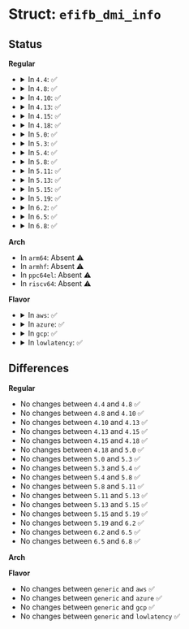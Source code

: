 # Struct: <code>efifb_dmi_info</code>

## Status
<b>Regular</b>
<ul>
<li>
<details>
<summary>In <code>4.4</code>: ✅</summary>

```c
struct efifb_dmi_info {
    char *optname;
    long unsigned int base;
    int stride;
    int width;
    int height;
    int flags;
};
```
</details>
</li>
<li>
<details>
<summary>In <code>4.8</code>: ✅</summary>

```c
struct efifb_dmi_info {
    char *optname;
    long unsigned int base;
    int stride;
    int width;
    int height;
    int flags;
};
```
</details>
</li>
<li>
<details>
<summary>In <code>4.10</code>: ✅</summary>

```c
struct efifb_dmi_info {
    char *optname;
    long unsigned int base;
    int stride;
    int width;
    int height;
    int flags;
};
```
</details>
</li>
<li>
<details>
<summary>In <code>4.13</code>: ✅</summary>

```c
struct efifb_dmi_info {
    char *optname;
    long unsigned int base;
    int stride;
    int width;
    int height;
    int flags;
};
```
</details>
</li>
<li>
<details>
<summary>In <code>4.15</code>: ✅</summary>

```c
struct efifb_dmi_info {
    char *optname;
    long unsigned int base;
    int stride;
    int width;
    int height;
    int flags;
};
```
</details>
</li>
<li>
<details>
<summary>In <code>4.18</code>: ✅</summary>

```c
struct efifb_dmi_info {
    char *optname;
    long unsigned int base;
    int stride;
    int width;
    int height;
    int flags;
};
```
</details>
</li>
<li>
<details>
<summary>In <code>5.0</code>: ✅</summary>

```c
struct efifb_dmi_info {
    char *optname;
    long unsigned int base;
    int stride;
    int width;
    int height;
    int flags;
};
```
</details>
</li>
<li>
<details>
<summary>In <code>5.3</code>: ✅</summary>

```c
struct efifb_dmi_info {
    char *optname;
    long unsigned int base;
    int stride;
    int width;
    int height;
    int flags;
};
```
</details>
</li>
<li>
<details>
<summary>In <code>5.4</code>: ✅</summary>

```c
struct efifb_dmi_info {
    char *optname;
    long unsigned int base;
    int stride;
    int width;
    int height;
    int flags;
};
```
</details>
</li>
<li>
<details>
<summary>In <code>5.8</code>: ✅</summary>

```c
struct efifb_dmi_info {
    char *optname;
    long unsigned int base;
    int stride;
    int width;
    int height;
    int flags;
};
```
</details>
</li>
<li>
<details>
<summary>In <code>5.11</code>: ✅</summary>

```c
struct efifb_dmi_info {
    char *optname;
    long unsigned int base;
    int stride;
    int width;
    int height;
    int flags;
};
```
</details>
</li>
<li>
<details>
<summary>In <code>5.13</code>: ✅</summary>

```c
struct efifb_dmi_info {
    char *optname;
    long unsigned int base;
    int stride;
    int width;
    int height;
    int flags;
};
```
</details>
</li>
<li>
<details>
<summary>In <code>5.15</code>: ✅</summary>

```c
struct efifb_dmi_info {
    char *optname;
    long unsigned int base;
    int stride;
    int width;
    int height;
    int flags;
};
```
</details>
</li>
<li>
<details>
<summary>In <code>5.19</code>: ✅</summary>

```c
struct efifb_dmi_info {
    char *optname;
    long unsigned int base;
    int stride;
    int width;
    int height;
    int flags;
};
```
</details>
</li>
<li>
<details>
<summary>In <code>6.2</code>: ✅</summary>

```c
struct efifb_dmi_info {
    char *optname;
    long unsigned int base;
    int stride;
    int width;
    int height;
    int flags;
};
```
</details>
</li>
<li>
<details>
<summary>In <code>6.5</code>: ✅</summary>

```c
struct efifb_dmi_info {
    char *optname;
    long unsigned int base;
    int stride;
    int width;
    int height;
    int flags;
};
```
</details>
</li>
<li>
<details>
<summary>In <code>6.8</code>: ✅</summary>

```c
struct efifb_dmi_info {
    char *optname;
    long unsigned int base;
    int stride;
    int width;
    int height;
    int flags;
};
```
</details>
</li>
</ul>
<b>Arch</b>
<ul>
<li>
In <code>arm64</code>: Absent ⚠️
</li>
<li>
In <code>armhf</code>: Absent ⚠️
</li>
<li>
In <code>ppc64el</code>: Absent ⚠️
</li>
<li>
In <code>riscv64</code>: Absent ⚠️
</li>
</ul>
<b>Flavor</b>
<ul>
<li>
<details>
<summary>In <code>aws</code>: ✅</summary>

```c
struct efifb_dmi_info {
    char *optname;
    long unsigned int base;
    int stride;
    int width;
    int height;
    int flags;
};
```
</details>
</li>
<li>
<details>
<summary>In <code>azure</code>: ✅</summary>

```c
struct efifb_dmi_info {
    char *optname;
    long unsigned int base;
    int stride;
    int width;
    int height;
    int flags;
};
```
</details>
</li>
<li>
<details>
<summary>In <code>gcp</code>: ✅</summary>

```c
struct efifb_dmi_info {
    char *optname;
    long unsigned int base;
    int stride;
    int width;
    int height;
    int flags;
};
```
</details>
</li>
<li>
<details>
<summary>In <code>lowlatency</code>: ✅</summary>

```c
struct efifb_dmi_info {
    char *optname;
    long unsigned int base;
    int stride;
    int width;
    int height;
    int flags;
};
```
</details>
</li>
</ul>

## Differences
<b>Regular</b>
<ul>
<li>
No changes between <code>4.4</code> and <code>4.8</code> ✅
</li>
<li>
No changes between <code>4.8</code> and <code>4.10</code> ✅
</li>
<li>
No changes between <code>4.10</code> and <code>4.13</code> ✅
</li>
<li>
No changes between <code>4.13</code> and <code>4.15</code> ✅
</li>
<li>
No changes between <code>4.15</code> and <code>4.18</code> ✅
</li>
<li>
No changes between <code>4.18</code> and <code>5.0</code> ✅
</li>
<li>
No changes between <code>5.0</code> and <code>5.3</code> ✅
</li>
<li>
No changes between <code>5.3</code> and <code>5.4</code> ✅
</li>
<li>
No changes between <code>5.4</code> and <code>5.8</code> ✅
</li>
<li>
No changes between <code>5.8</code> and <code>5.11</code> ✅
</li>
<li>
No changes between <code>5.11</code> and <code>5.13</code> ✅
</li>
<li>
No changes between <code>5.13</code> and <code>5.15</code> ✅
</li>
<li>
No changes between <code>5.15</code> and <code>5.19</code> ✅
</li>
<li>
No changes between <code>5.19</code> and <code>6.2</code> ✅
</li>
<li>
No changes between <code>6.2</code> and <code>6.5</code> ✅
</li>
<li>
No changes between <code>6.5</code> and <code>6.8</code> ✅
</li>
</ul>
<b>Arch</b>
<ul>
</ul>
<b>Flavor</b>
<ul>
<li>
No changes between <code>generic</code> and <code>aws</code> ✅
</li>
<li>
No changes between <code>generic</code> and <code>azure</code> ✅
</li>
<li>
No changes between <code>generic</code> and <code>gcp</code> ✅
</li>
<li>
No changes between <code>generic</code> and <code>lowlatency</code> ✅
</li>
</ul>
